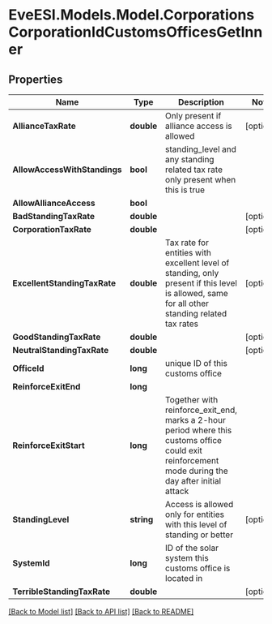 # EveESI.Models.Model.CorporationsCorporationIdCustomsOfficesGetInner

## Properties

Name | Type | Description | Notes
------------ | ------------- | ------------- | -------------
**AllianceTaxRate** | **double** | Only present if alliance access is allowed | [optional] 
**AllowAccessWithStandings** | **bool** | standing_level and any standing related tax rate only present when this is true | 
**AllowAllianceAccess** | **bool** |  | 
**BadStandingTaxRate** | **double** |  | [optional] 
**CorporationTaxRate** | **double** |  | [optional] 
**ExcellentStandingTaxRate** | **double** | Tax rate for entities with excellent level of standing, only present if this level is allowed, same for all other standing related tax rates | [optional] 
**GoodStandingTaxRate** | **double** |  | [optional] 
**NeutralStandingTaxRate** | **double** |  | [optional] 
**OfficeId** | **long** | unique ID of this customs office | 
**ReinforceExitEnd** | **long** |  | 
**ReinforceExitStart** | **long** | Together with reinforce_exit_end, marks a 2-hour period where this customs office could exit reinforcement mode during the day after initial attack | 
**StandingLevel** | **string** | Access is allowed only for entities with this level of standing or better | [optional] 
**SystemId** | **long** | ID of the solar system this customs office is located in | 
**TerribleStandingTaxRate** | **double** |  | [optional] 

[[Back to Model list]](../README.md#documentation-for-models) [[Back to API list]](../README.md#documentation-for-api-endpoints) [[Back to README]](../README.md)

